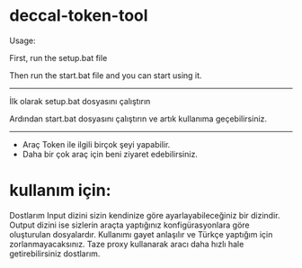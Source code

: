 # deccal-token-tool
Usage:

First, run the setup.bat file

Then run the start.bat file and you can start using it.
***
İlk olarak setup.bat dosyasını çalıştırın

Ardından start.bat dosyasını çalıştırın ve artık kullanıma geçebilirsiniz.
***

* Araç Token ile ilgili birçok şeyi yapabilir.
* Daha bir çok araç için beni ziyaret edebilirsiniz.

# kullanım için:

Dostlarım Input dizini sizin kendinize göre ayarlayabileceğiniz bir dizindir.
Output dizini ise sizlerin araçta yaptığınız konfigürasyonlara göre oluşturulan dosyalardır.
Kullanımı gayet anlaşılır ve Türkçe yaptığım için zorlanmayacaksınız. Taze proxy kullanarak aracı daha hızlı hale getirebilirsiniz dostlarım.
